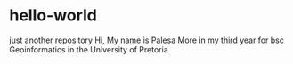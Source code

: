 # hello-world
just another repository
Hi, My name is Palesa More in my third year for bsc Geoinformatics in the University of Pretoria
